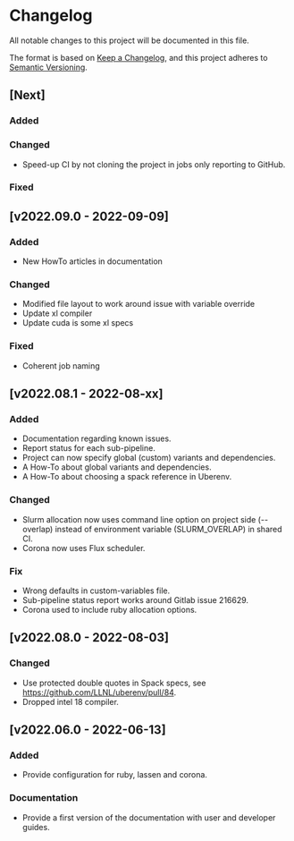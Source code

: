 # Changelog

All notable changes to this project will be documented in this file.

The format is based on [Keep a
Changelog](https://keepachangelog.com/en/1.0.0/), and this project adheres to
[Semantic Versioning](https://semver.org/spec/v2.0.0.html).

## [Next]

### Added

### Changed

- Speed-up CI by not cloning the project in jobs only reporting to GitHub.

### Fixed

## [v2022.09.0 - 2022-09-09]

### Added

- New HowTo articles in documentation

### Changed

- Modified file layout to work around issue with variable override
- Update xl compiler
- Update cuda is some xl specs

### Fixed

- Coherent job naming

## [v2022.08.1 - 2022-08-xx]

### Added

- Documentation regarding known issues.
- Report status for each sub-pipeline.
- Project can now specify global (custom) variants and dependencies.
- A How-To about global variants and dependencies.
- A How-To about choosing a spack reference in Uberenv.

### Changed

- Slurm allocation now uses command line option on project side (--overlap)
  instead of environment variable (SLURM_OVERLAP) in shared CI.
- Corona now uses Flux scheduler.

### Fix

- Wrong defaults in custom-variables file.
- Sub-pipeline status report works around Gitlab issue 216629.
- Corona used to include ruby allocation options.

## [v2022.08.0 - 2022-08-03]

### Changed

- Use protected double quotes in Spack specs, see https://github.com/LLNL/uberenv/pull/84.
- Dropped intel 18 compiler.

## [v2022.06.0 - 2022-06-13]

### Added

- Provide configuration for ruby, lassen and corona.

### Documentation

- Provide a first version of the documentation with user and developer guides.

